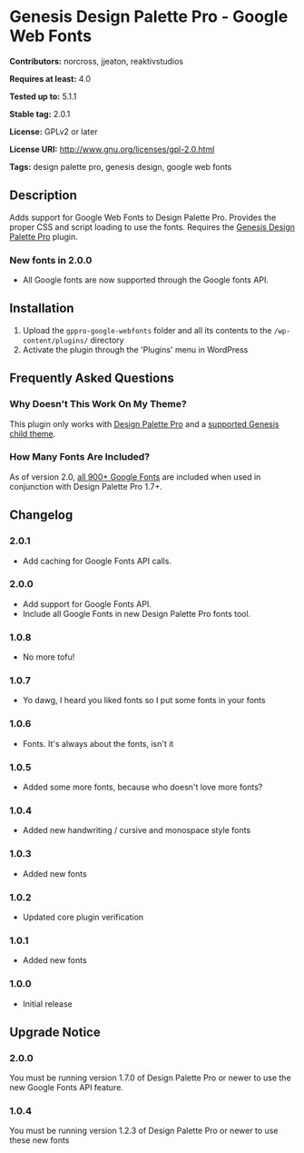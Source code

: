 # Genesis Design Palette Pro - Google Web Fonts #
**Contributors:** norcross, jjeaton, reaktivstudios

**Requires at least:** 4.0

**Tested up to:** 5.1.1

**Stable tag:** 2.0.1

**License:** GPLv2 or later

**License URI:** http://www.gnu.org/licenses/gpl-2.0.html

**Tags:** design palette pro, genesis design, google web fonts

## Description ##

Adds support for Google Web Fonts to Design Palette Pro. Provides the proper CSS and script loading to use the fonts. Requires the [Genesis Design Palette Pro](http://genesisdesignpro.com/ "Genesis Design Palette Pro") plugin.

### New fonts in 2.0.0 ###
* All Google fonts are now supported through the Google fonts API.

## Installation ##
1. Upload the `gppro-google-webfonts` folder and all its contents to the `/wp-content/plugins/` directory
1. Activate the plugin through the 'Plugins' menu in WordPress

## Frequently Asked Questions ##

### Why Doesn't This Work On My Theme? ###

This plugin only works with [Design Palette Pro](https://genesisdesignpro.com/) and a [supported Genesis child theme](https://genesisdesignpro.com/themes/).

### How Many Fonts Are Included? ###

As of version 2.0, [all 900+ Google Fonts](https://fonts.google.com/) are included when used in conjunction with Design Palette Pro 1.7+.

## Changelog ##

### 2.0.1 ###
* Add caching for Google Fonts API calls.

### 2.0.0 ###
* Add support for Google Fonts API.
* Include all Google Fonts in new Design Palette Pro fonts tool.

### 1.0.8 ###
* No more tofu!

### 1.0.7 ###
* Yo dawg, I heard you liked fonts so I put some fonts in your fonts

### 1.0.6 ###
* Fonts. It's always about the fonts, isn't it

### 1.0.5 ###
* Added some more fonts, because who doesn't love more fonts?

### 1.0.4 ###
* Added new handwriting / cursive and monospace style fonts

### 1.0.3 ###
* Added new fonts

### 1.0.2 ###
* Updated core plugin verification

### 1.0.1 ###
* Added new fonts

### 1.0.0 ###
* Initial release

## Upgrade Notice ##

### 2.0.0 ###
You must be running version 1.7.0 of Design Palette Pro or newer to use the new Google Fonts API feature.

### 1.0.4 ###
You must be running version 1.2.3 of Design Palette Pro or newer to use these new fonts
